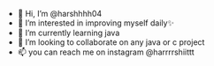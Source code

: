 - 👋 Hi, I’m @harshhhh04
- 👀 I’m interested in improving myself daily✨
- 🌱 I’m currently learning java
- 💞️ I’m looking to collaborate on any java or c project
- 📫 you can reach me on instagram @harrrrshiittt

<!---
harshhhh04/harshhhh04 is a ✨ special ✨ repository because its `README.md` (this file) appears on your GitHub profile.
You can click the Preview link to take a look at your changes.
--->
